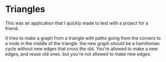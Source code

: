 # Triangles

This was an application that I quickly made to test with a project for a friend.

It tries to make a graph from a triangle with paths going from the corners to a node in the middle of the triangle.
the new graph should be a hamiltonian cycle without new edges that cross the old. You're allowed to make a new edges, and reuse old ones. but you're not allowed to make new edges.

